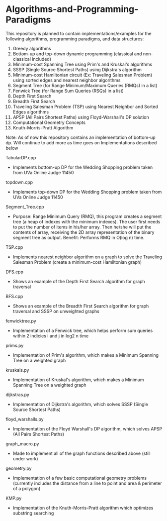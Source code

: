 # Algorithms-and-Programming-Paradigms
This repository is planned to contain implementations/examples for the following algorithms, programming paradigms, and data structures:
1) Greedy algorithms
2) Bottom-up and top-down dynamic programming (classical and non-classical included)
3) Minimum-cost Spanning Tree using Prim's and Kruskal's algorithms
4) SSSP (Single Source Shortest Paths) using Dijkstra's algorithm
5) Minimum-cost Hamiltonian circuit (Ex: Traveling Salesman Problem) using sorted edges and nearest neighbor algorithms
6) Segment Tree (for Range Minimum/Maximum Queries (RMQs) in a list)
7) Fenwick Tree (for Range Sum Queries (RSQs) in a list)
7) Depth First Search
8) Breadth First Search
9) Traveling Salesman Problem (TSP) using Nearest Neighbor and Sorted Edges algorithms
10) APSP (All Pairs Shortest Paths) using Floyd-Warshall's DP solution
11) Computational Geometry Concepts
12) Knuth-Morris-Pratt Algorithm

Note: As of now this repository contains an implementation of bottom-up dp. Will continue to add more as time goes on
Implementations described below

TabularDP.cpp
- Implements bottom-up DP for the Wedding Shopping problem taken from UVa Online Judge 11450

topdown.cpp
- Implements top-down DP for the Wedding Shopping problem taken from UVa Online Judge 11450

Segment_Tree.cpp
- Purpose: Range Minimum Query (RMQ), this program creates a segment tree (a heap of indexes with the minimum indexes). The user first needs to put the number of items in his/her array. Then he/she will put the contents of array, receiving the 2D array representation of the binary segment tree as output. Benefit: Performs RMQ in O(log n) time.

TSP.cpp
- Implements nearest neighbor algorithm on a graph to solve the Traveling Salesman Problem (create a minimum-cost Hamiltonian graph)

DFS.cpp
- Shows an example of the Depth First Search algorithm for graph traversal

BFS.cpp
- Shows an example of the Breadth First Search algorithm for graph traversal and SSSP on unweighted graphs

fenwicktree.py
- Implementation of a Fenwick tree, which helps perform sum queries within 2 indicies i and j in log2 n time

prims.py
- Implementation of Prim's algorithm, which makes a Minimum Spanning Tree on a weighted graph

kruskals.py
- Implementation of Kruskal's algorithm, which makes a Minimum Spanning Tree on a weighted graph

dijkstras.py
- Implementation of Dijkstra's algorithm, which solves SSSP (Single Source Shortest Paths)

floyd_warshalls.py
- Implementation of the Floyd Warshall's DP algorithm, which solves APSP (All Pairs Shortest Paths)

graph_macro.py
- Made to implement all of the graph functions described above (still under work)

geometry.py
- Implementation of a few basic computational geometry problems (currently includes the distance from a line to point and area & perimeter of a polygon)

KMP.py
- Implementation of the Knuth-Morris-Pratt algorithm which optimizes substring searching
